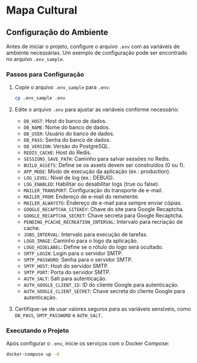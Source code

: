 # Mapa Cultural

## Configuração do Ambiente

Antes de iniciar o projeto, configure o arquivo `.env` com as variáveis de ambiente necessárias. Um exemplo de configuração pode ser encontrado no arquivo `.env_sample`.

### Passos para Configuração

1. Copie o arquivo `.env_sample` para `.env`:
   ```bash
   cp .env_sample .env
   ```

2. Edite o arquivo `.env` para ajustar as variáveis conforme necessário:
   - `DB_HOST`: Host do banco de dados.
   - `DB_NAME`: Nome do banco de dados.
   - `DB_USER`: Usuário do banco de dados.
   - `DB_PASS`: Senha do banco de dados.
   - `DB_VERSION`: Versão do PostgreSQL.
   - `REDIS_CACHE`: Host do Redis.
   - `SESSIONS_SAVE_PATH`: Caminho para salvar sessões no Redis.
   - `BUILD_ASSETS`: Define se os assets devem ser construídos (0 ou 1).
   - `APP_MODE`: Modo de execução da aplicação (ex.: production).
   - `LOG_LEVEL`: Nível de log (ex.: DEBUG).
   - `LOG_ENABLED`: Habilitar ou desabilitar logs (true ou false).
   - `MAILER_TRANSPORT`: Configuração do transporte de e-mail.
   - `MAILER_FROM`: Endereço de e-mail do remetente.
   - `MAILER_ALWAYSTO`: Endereço de e-mail para sempre enviar cópias.
   - `GOOGLE_RECAPTCHA_SITEKEY`: Chave do site para Google Recaptcha.
   - `GOOGLE_RECAPTCHA_SECRET`: Chave secreta para Google Recaptcha.
   - `PENDING_PCACHE_RECREATION_INTERVAL`: Intervalo para recriação de cache.
   - `JOBS_INTERVAL`: Intervalo para execução de tarefas.
   - `LOGO_IMAGE`: Caminho para o logo da aplicação.
   - `LOGO_HIDELABEL`: Define se o rótulo do logo será ocultado.
   - `SMTP_LOGIN`: Login para o servidor SMTP.
   - `SMTP_PASSWORD`: Senha para o servidor SMTP.
   - `SMTP_HOST`: Host do servidor SMTP.
   - `SMTP_PORT`: Porta do servidor SMTP.
   - `AUTH_SALT`: Salt para autenticação.
   - `AUTH_GOOGLE_CLIENT_ID`: ID do cliente Google para autenticação.
   - `AUTH_GOOGLE_CLIENT_SECRET`: Chave secreta do cliente Google para autenticação.

3. Certifique-se de usar valores seguros para as variáveis sensíveis, como `DB_PASS`, `SMTP_PASSWORD` e `AUTH_SALT`.

### Executando o Projeto

Após configurar o `.env`, inicie os serviços com o Docker Compose:
```bash
docker-compose up -d
```
